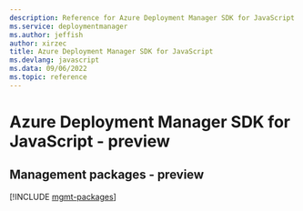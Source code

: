 ```yaml
---
description: Reference for Azure Deployment Manager SDK for JavaScript
ms.service: deploymentmanager
ms.author: jeffish
author: xirzec
title: Azure Deployment Manager SDK for JavaScript
ms.devlang: javascript
ms.data: 09/06/2022
ms.topic: reference
---
```

# Azure Deployment Manager SDK for JavaScript - preview

## Management packages - preview
[!INCLUDE [mgmt-packages](deployment-manager-mgmt-index.md)]